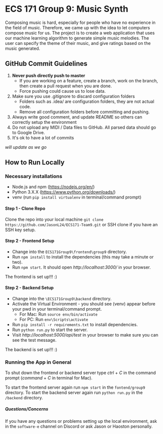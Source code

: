 # ECS 171 Group 9: Music Synth
Composing music is hard, especially for people who have no experience in the field of music. 
Therefore, we came up with the idea to let computers compose music for us. The project is to create a web application 
that uses our machine learning algorithm to generate simple music melodies. The user can specify the theme of their music, 
and give ratings based on the music generated.

## GitHub Commit Guidelines
1. **Never push directly push to master**
   - If you are working on a feature, create a branch, work on the branch, then create a pull request when you are done.
   - Force pushing could cause us to lose data.
2. Make sure you use .gitignore to discard configuration folders
   - Folders such as .idea/ are configuration folders, they are not actual code.
   - Remove all configuration folders before committing and pushing.
3. Always write good comment, and update README so others can correctly setup the environment
4. Do not upload any MIDI / Data files to GitHub. All parsed data should go to Google Drive.
4. It's ok to have a lot of commits

*will update as we go*

## How to Run Locally
### Necessary installations
* Node.js and npm (https://nodejs.org/en/)
* Python 3.X.X (https://www.python.org/downloads/)
* venv (run `pip install virtualenv` in terminal/command prompt)

#### Step 1 - Clone Repo
Clone the repo into your local machine
`git clone https://github.com/JasonL24/ECS171-Team9.git` or SSH clone if you have an SSH key setup.

#### Step 2 - Frontend Setup
* Change into the `ECS171Group9\frontend\group9` directory.
* Run `npm install` to install the dependencies (this may take a minute or two).
* Run `npm start`. It should open *http://localhost:3000/* in your browser.

The frontend is set up!!! :)

#### Step 2 - Backend Setup
* Change into the `\ECS171Group9\backend` directory.
* Activate the Virtual Environment - you should see (venv) appear before your pwd in your terminal/command prompt.
   * For Mac: Run `source env/bin/activate`
   * For PC: Run `env\Scripts\activate`
* Run `pip install -r requirements.txt` to install dependencies.
* Run `python run.py` to start the server.
* Visit *http://localhost:5000/api/test* in your browser to make sure you can see the test message.

The backend is set up!!! :)

### Running the App in General
To shut down the frontend or backend server type *ctrl* + *C* in the command prompt (*command* + *C* in terminal for Mac).

To start the frontend server again run `npm start` in the `fontend/group9` directory.
To start the backend server again run `python run.py` in the `/backend` directory.


##### Questions/Concerns
If you have any questions or problems setting up the local environment, ask in the `software-e` channel on Discord or ask Jason or Haoston personally.
